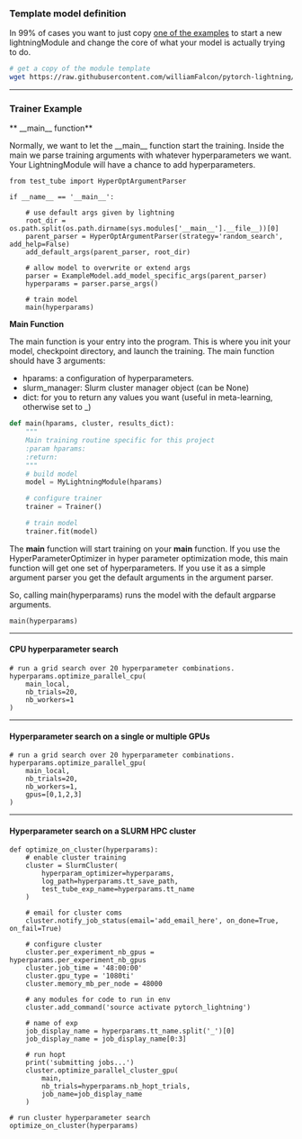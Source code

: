 ### Template model definition
In 99% of cases you want to just copy [one of the examples](https://github.com/williamFalcon/pytorch-lightning/tree/master/pl_examples) to start a new lightningModule and change the core of what your model is actually trying to do.

```bash
# get a copy of the module template
wget https://raw.githubusercontent.com/williamFalcon/pytorch-lightning/master/pl_examples/new_project_templates/lightning_module_template.py
```

---

### Trainer Example

** \_\_main\_\_ function**

Normally, we want to let the \_\_main\_\_ function start the training.
Inside the main we parse training arguments with whatever hyperparameters we want. Your LightningModule will have a
chance to add hyperparameters.

```{.python}
from test_tube import HyperOptArgumentParser

if __name__ == '__main__':

    # use default args given by lightning
    root_dir = os.path.split(os.path.dirname(sys.modules['__main__'].__file__))[0]
    parent_parser = HyperOptArgumentParser(strategy='random_search', add_help=False)
    add_default_args(parent_parser, root_dir)

    # allow model to overwrite or extend args
    parser = ExampleModel.add_model_specific_args(parent_parser)
    hyperparams = parser.parse_args()

    # train model
    main(hyperparams)
```

**Main Function**

The main function is your entry into the program. This is where you init your model, checkpoint directory, and launch the training.
The main function should have 3 arguments:

- hparams: a configuration of hyperparameters.
- slurm_manager: Slurm cluster manager object (can be None)
- dict: for you to return any values you want (useful in meta-learning, otherwise set to \_)

```python
def main(hparams, cluster, results_dict):
    """
    Main training routine specific for this project
    :param hparams:
    :return:
    """
    # build model
    model = MyLightningModule(hparams)

    # configure trainer
    trainer = Trainer()

    # train model
    trainer.fit(model)
```


The __main__ function will start training on your **main** function. If you use the HyperParameterOptimizer
in hyper parameter optimization mode, this main function will get one set of hyperparameters. If you use it as a simple
argument parser you get the default arguments in the argument parser.

So, calling main(hyperparams) runs the model with the default argparse arguments.

```{.python}
main(hyperparams)
```

---

#### CPU hyperparameter search

```{.python}
# run a grid search over 20 hyperparameter combinations.
hyperparams.optimize_parallel_cpu(
    main_local,
    nb_trials=20,
    nb_workers=1
)
```

---

#### Hyperparameter search on a single or multiple GPUs

```{.python}
# run a grid search over 20 hyperparameter combinations.
hyperparams.optimize_parallel_gpu(
    main_local,
    nb_trials=20,
    nb_workers=1,
    gpus=[0,1,2,3]
)
```

---

#### Hyperparameter search on a SLURM HPC cluster

```{.python}
def optimize_on_cluster(hyperparams):
    # enable cluster training
    cluster = SlurmCluster(
        hyperparam_optimizer=hyperparams,
        log_path=hyperparams.tt_save_path,
        test_tube_exp_name=hyperparams.tt_name
    )

    # email for cluster coms
    cluster.notify_job_status(email='add_email_here', on_done=True, on_fail=True)

    # configure cluster
    cluster.per_experiment_nb_gpus = hyperparams.per_experiment_nb_gpus
    cluster.job_time = '48:00:00'
    cluster.gpu_type = '1080ti'
    cluster.memory_mb_per_node = 48000

    # any modules for code to run in env
    cluster.add_command('source activate pytorch_lightning')

    # name of exp
    job_display_name = hyperparams.tt_name.split('_')[0]
    job_display_name = job_display_name[0:3]

    # run hopt
    print('submitting jobs...')
    cluster.optimize_parallel_cluster_gpu(
        main,
        nb_trials=hyperparams.nb_hopt_trials,
        job_name=job_display_name
    )

# run cluster hyperparameter search
optimize_on_cluster(hyperparams)
```
